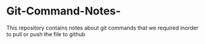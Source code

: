 # Git-Command-Notes-
This repository contains notes about git commands that we required inorder to pull or push the file to github
